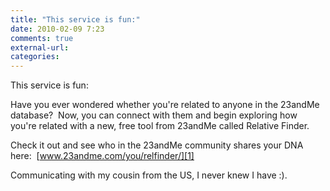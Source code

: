 ```yaml
---
title: "This service is fun:"
date: 2010-02-09 7:23
comments: true
external-url:
categories:
---
```

This service is fun:  
  
Have you ever wondered whether you're related to anyone in the 23andMe database?  Now, you can connect with them and begin exploring how you're related with a new, free tool from 23andMe called Relative Finder.  
  
Check it out and see who in the 23andMe community shares your DNA here:  [www.23andme.com/you/relfinder/][1]  
  
Communicating with my cousin from the US, I never knew I have :).

  [1]: http://r20.rs6.net/tn.jsp?et=1103020937427&s=15033&e=001vl0kYnicXF7r8fJkhEV43IeaTgALs1j_gJLjCZZwJfAmsMNNucUa_0zCP3S57MuqcTllrc9gjYvCgTb-HfR1_ClQZibWAkJoqf5jhN3Mv26DjhvcwVBDloP5EYWJmNrHn1kAzp_oiDNaFpSImDzzXtPLx7oG5uDMWFSrvr0JvTIWBxZsI2IgEjcLvR8GMsckE6IVKrw4ufKN8kjEnW4tMJNXkyyR3VX_f1sVFwVmdd-jRAfgaTbz4niTrG2WWFPjL4otDj5bNEU=

